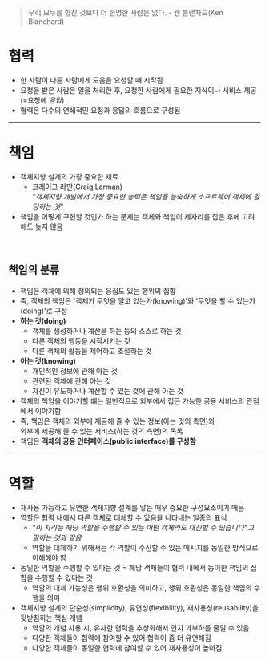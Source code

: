 > 우리 모두를 합친 것보다 더 현명한 사람은 없다.   - 캔 블랜차드(Ken Blanchard)


# 협력
- 한 사람이 다른 사람에게 도움을 요청할 때 시작됨
- 요청을 받은 사람은 일을 처리한 후, 요청한 사람에게 필요한 지식이나 서비스 제공(=요청에 *응답*)
- 협력은 다수의 연쇄적인 요청과 응답의 흐름으로 구성됨

<hr>

# 책임
- 객체지향 설계의 가장 중요한 재료
  - 크레이그 라만(Craig Larman) <br/>
    *"객체지향 개발에서 가장 중요한 능력은 책임을 능숙하게 소프트웨어 객체에 할당하는 것"*
- 책임을 어떻게 구현할 것인가 하는 문제는 객체와 책임이 제자리를 잡은 후에 고려해도 늦지 않음

<br/>

## 책임의 분류
- 책임은 객체에 의해 정의되는 응집도 있는 행위의 집합
- 즉, 객체의 책임은 '객체가 무엇을 알고 있는가(knowing)'와 '무엇을 할 수 있는가(doing)'로 구성
- **하는 것(doing)**
  - 객체를 생성하거나 계산을 하는 등의 스스로 하는 것
  - 다른 객체의 행동을 시작시키는 것
  - 다른 객체의 활동을 제어하고 조절하는 것
- **아는 것(knowing)**
  - 개인적인 정보에 관해 아는 것
  - 관련된 객체에 관해 아는 것
  - 자신이 유도하거나 계산할 수 있는 것에 관해 아는 것
- 객체의 책임을 이야기할 떄는 일반적으로 외부에서 접근 가능한 공용 서비스의 관점에서 이야기함
- 즉, 책임은 객체의 외부에 제공해 줄 수 있는 정보(아는 것의 측면)와 <br>
  외부에 제공해 줄 수 있는 서비스(하는 것의 측면)의 목록
- 책임은 **객체의 공용 인터페이스(public interface)를 구성함**

<hr>

# 역할
- 재사용 가능하고 유연한 객체지향 설계를 낳는 매우 중요한 구성요소이기 때문
- 역할은 협력 내에서 다른 객체로 대체할 수 있음을 나타내는 일종의 표식
  - *"이 자리는 해당 역할을 수행할 수 있는 어떤 객체라도 대신할 수 있습니다"고 말하는 것과 같음*
  - 역할을 대체하기 위해서는 각 역할이 수신할 수 있는 메시지를 동일한 방식으로 이해해야 함
- 동일한 역할을 수행할 수 있다는 것 = 해당 객체들이 협력 내에서 동이한 책임의 집합을 수행할 수 있다는 것
  - 역할의 대체 가능성은 행위 호환성을 의미하고, 행위 호환성은 동일한 책임의 수행을 의미
- 객체지향 설계의 단순성(simplicity), 유연성(flexibility), 재사용성(reusability)을 뒷받침하는 핵심 개념
  - 역할의 개념 사용 시, 유사한 협력을 추상화해서 인지 과부하를 줄일 수 있음
  - 다양한 객체들이 협력에 참여할 수 있어 협력이 좀 더 유연해짐
  - 다양한 객체들이 동일한 협력에 참여할 수 있어 재사용성이 높아짐

